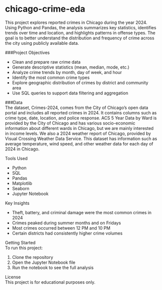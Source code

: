 # chicago-crime-eda
This project explores reported crimes in Chicago during the year 2024. Using Python and Pandas, the analysis summarizes key statistics, identifies trends over time and location, and highlights patterns in offense types. The goal is to better understand the distribution and frequency of crime across the city using publicly available data.

###Project Objectives
* Clean and prepare raw crime data
* Generate descriptive statistics (mean, median, mode, etc.)
* Analyze crime trends by month, day of week, and hour
* Identify the most common crime types
* Explore geographic distribution of crimes by district and community area
* Use SQL queries to support data filtering and aggregation

###Data  
The dataset, Crimes-2024, comes from the City of Chicago’s open data portal and includes all reported crimes in 2024. It contains columns such as crime type, date, location, and police response. ACS 5 Year Data by Ward is provided by the City of Chicago and has various socio-economic information about different wards in Chicago, but we are mainly interested in income levels. We also a 2024 weather report of Chicago, provided by Visual Crossing Weather Data Service. This dataset has information such as average temperature, wind speed, and other weather data for each day of 2024 in Chicago.

Tools Used
* Python
* SQL
* Pandas
* Matplotlib
* Seaborn
* Jupyter Notebook

Key Insights
* Theft, battery, and criminal damage were the most common crimes in 2024
* Crimes peaked during summer months and on Fridays
* Most crimes occurred between 12 PM   and 10 PM
* Certain districts had consistently higher crime volumes

Getting Started  
To run this project:
1. Clone the repository
2. Open the Jupyter Notebook file
3. Run the notebook to see the full analysis

License  
This project is for educational purposes only.
